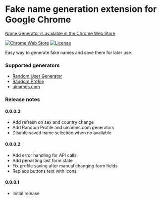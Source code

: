 # Fake name generation extension for Google Chrome

[Name Generator is available in the Chrome Web Store](https://chrome.google.com/webstore/detail/name-generator/ldkklmldmddiahpjfablcmabdfhodpbi)

[![Chrome Web Store](https://img.shields.io/chrome-web-store/rating/ldkklmldmddiahpjfablcmabdfhodpbi.svg)](https://chrome.google.com/webstore/detail/name-generator/ldkklmldmddiahpjfablcmabdfhodpbi)
[![License](https://img.shields.io/badge/License-MIT-green.svg)](LICENSE)

Easy way to generate fake names and save them for later use.

### Supported generators

* [Random User Generator](https://randomuser.me/)
* [Random Profile](http://randomprofile.com/)
* [uinames.com](https://uinames.com/)

### Release notes

#### 0.0.0.3
 
 - Add refresh on sex and country change
 - Add Random Profile and uinames.com generators
 - Disable saved name selection when no available

#### 0.0.0.2

 - Add error handling for API calls
 - Add persisting last form state
 - Fix profile saving after manual changing form fields
 - Replace buttons text with icons

#### 0.0.0.1

 - Initial release
 